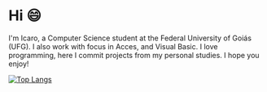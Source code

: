 # Hi 😄

I'm Icaro, a Computer Science student at the Federal University of Goiás (UFG). I also work with focus in Acces, and Visual Basic. I love programming, here I commit projects from my personal studies. I hope you enjoy!

[![Top Langs](https://github-readme-stats.vercel.app/api/top-langs/?username=icaroccaetano)](https://github.com/anuraghazra/github-readme-stats)
